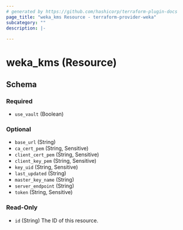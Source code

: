 ```yaml
---
# generated by https://github.com/hashicorp/terraform-plugin-docs
page_title: "weka_kms Resource - terraform-provider-weka"
subcategory: ""
description: |-
  
---
```


# weka_kms (Resource)





<!-- schema generated by tfplugindocs -->
## Schema

### Required

- `use_vault` (Boolean)

### Optional

- `base_url` (String)
- `ca_cert_pem` (String, Sensitive)
- `client_cert_pem` (String, Sensitive)
- `client_key_pem` (String, Sensitive)
- `key_uid` (String, Sensitive)
- `last_updated` (String)
- `master_key_name` (String)
- `server_endpoint` (String)
- `token` (String, Sensitive)

### Read-Only

- `id` (String) The ID of this resource.


